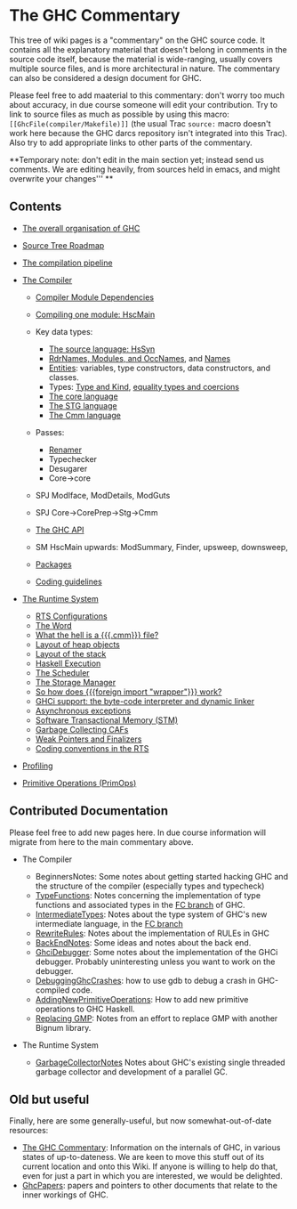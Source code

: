 # The GHC Commentary



This tree of wiki pages is a "commentary" on the GHC source code.  It contains all the explanatory material that doesn't belong in comments in the source code itself, because the material is wide-ranging, usually covers multiple source files, and is more architectural in nature.  The commentary can also be considered a design document for GHC.



Please feel free to add maaterial to this commentary: don't worry too much about accuracy, in due course someone will edit your contribution.  Try to link to source files as much as possible by using this macro: `[[GhcFile(compiler/Makefile)]]` (the usual Trac `source:` macro doesn't work here because the GHC darcs repository isn't integrated into this Trac).  Also try to add appropriate links to other parts of the commentary.



**Temporary note: don't edit in the main section yet; instead send us comments.  We are editing heavily, from sources held in emacs, and might overwrite your changes'''
**


## Contents


- [The overall organisation of GHC](commentary/organisation)
- [Source Tree Roadmap](commentary/source-tree)
- [The compilation pipeline](commentary/pipeline)

- [The Compiler](commentary/compiler)

  - [Compiler Module Dependencies](module-dependencies)
  - [Compiling one module: HscMain](commentary/compiler/hsc-main)
  - Key data types:

    - [The source language: HsSyn](commentary/compiler/hs-syn-type) 
    - [RdrNames, Modules, and OccNames](commentary/compiler/rdr-name-type), and [Names](commentary/compiler/name-type)
    - [Entities](commentary/compiler/entity-types): variables, type constructors, data constructors, and classes.
    - Types: [Type and Kind](commentary/compiler/type-type), [equality types and coercions](commentary/compiler/fc)
    - [The core language](commentary/compiler/core-syn-type)
    - [The STG language](commentary/compiler/stg-syn-type)
    - [The Cmm language](commentary/compiler/cmm-type)
  - Passes:

    - [Renamer](commentary/compiler/renamer)
    - Typechecker
    - Desugarer
    - Core-\>core
  - SPJ ModIface, ModDetails, ModGuts
  - SPJ Core-\>CorePrep-\>Stg-\>Cmm
  - [The GHC API](commentary/compiler/api)
  - SM HscMain upwards: ModSummary, Finder, upsweep, downsweep,
  - [Packages](commentary/packages)
  - [Coding guidelines](commentary/coding-style)


  


- [The Runtime System](commentary/rts)

  - [RTS Configurations](commentary/rts/config)
  - [The Word](commentary/rts/word)
  - [What the hell is a {{{.cmm}}} file?](commentary/rts/cmm)
  - [Layout of heap objects](commentary/rts/heap-objects)
  - [Layout of the stack](commentary/rts/stack)
  - [Haskell Execution](commentary/rts/haskell-execution)
  - [The Scheduler](commentary/rts/scheduler)
  - [The Storage Manager](commentary/rts/storage)
  - [So how does {{{foreign import "wrapper"}}} work?](commentary/rts/ffi)
  - [GHCi support: the byte-code interpreter and dynamic linker](commentary/rts/interpreter)
  - [Asynchronous exceptions](commentary/rts/async-exceptions)
  - [Software Transactional Memory (STM)](commentary/rts/stm)
  - [Garbage Collecting CAFs](commentary/rts/ca-fs)
  - [Weak Pointers and Finalizers](commentary/rts/weak)
  - [Coding conventions in the RTS](commentary/rts/conventions)

- [Profiling](commentary/profiling)
- [Primitive Operations (PrimOps)](commentary/prim-ops)

## Contributed Documentation



Please feel free to add new pages here.  In due course information will migrate from here to the main commentary above.


- The Compiler

  - BeginnersNotes: Some notes about getting started hacking GHC and the structure of the compiler (especially types and typecheck)
  - [TypeFunctions](type-functions): Notes concerning the implementation of type functions and associated types in the [
    FC branch](http://darcs.haskell.org/ghc-fc2/) of GHC.
  - [IntermediateTypes](intermediate-types): Notes about the type system of GHC's new intermediate language, in the [
    FC branch](http://darcs.haskell.org/ghc-fc2/)
  - [RewriteRules](rewrite-rules): Notes about the implementation of RULEs in GHC
  - [BackEndNotes](back-end-notes): Some ideas and notes about the back end.
  - [GhciDebugger](ghci-debugger): Some notes about the implementation of the GHCi debugger. Probably uninteresting unless you want to work on the debugger.
  - [DebuggingGhcCrashes](debugging-ghc-crashes): how to use gdb to debug a crash in GHC-compiled code.
  - [AddingNewPrimitiveOperations](adding-new-primitive-operations): How to add new primitive operations to GHC Haskell.
  - [Replacing GMP](replacing-gmp-notes): Notes from an effort to replace GMP with another Bignum library.
- The Runtime System

  - [GarbageCollectorNotes](garbage-collector-notes) Notes about GHC's existing single threaded garbage collector and development of a parallel GC.


 


## Old but useful



Finally, here are some generally-useful, but now somewhat-out-of-date resources:


- [
  The GHC Commentary](http://www.cse.unsw.edu.au/~chak/haskell/ghc/comm/): Information on the internals of GHC, in various states of up-to-dateness.  We are keen to move this stuff out of its current location and onto this Wiki.  If anyone is willing to help do that, even for just a part in which you are interested, we would be delighted.
- [GhcPapers](ghc-papers): papers and pointers to other documents that relate to the inner workings of GHC.
